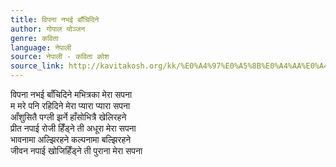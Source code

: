 ```yaml
---
title: विपना नभई बाँचिदिने
author: गोपाल योञ्जन
genre: कविता
language: नेपाली
source: नेपाली - कविता कोश
source_link: http://kavitakosh.org/kk/%E0%A4%97%E0%A5%8B%E0%A4%AA%E0%A4%BE%E0%A4%B2_%E0%A4%AF%E0%A5%8B%E0%A4%9E%E0%A5%8D%E0%A4%9C%E0%A4%A8
---
```


विपना नभई बाँचिदिने मभित्रका मेरा सपना  
म मरे पनि रहिदिने मेरा प्यारा प्यारा सपना  
आँशुसितै पग्ली झर्ने हाँसोभित्रै खेलिरहने  
प्रीत नपाई रोजी हिँड्ने ती अधूरा मेरा सपना  
भावनामा अल्झिरहने कल्पनामा बल्झिरहने  
जीवन नपाई खोजिहिँड्ने ती पुराना मेरा सपना
